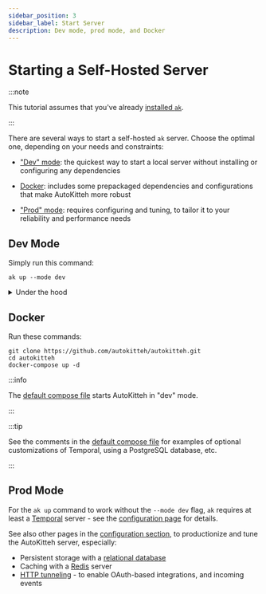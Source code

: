 ```yaml
---
sidebar_position: 3
sidebar_label: Start Server
description: Dev mode, prod mode, and Docker
---
```


# Starting a Self-Hosted Server

:::note

This tutorial assumes that you've already [installed `ak`](./install).

:::

There are several ways to start a self-hosted `ak` server. Choose the optimal
one, depending on your needs and constraints:

- ["Dev" mode](#dev-mode): the quickest way to start a local server without
  installing or configuring any dependencies

- [Docker](#docker): includes some prepackaged dependencies and configurations
  that make AutoKitteh more robust

- ["Prod" mode](#prod-mode): requires configuring and tuning, to tailor it to
  your reliability and performance needs

## Dev Mode

Simply run this command:

```shell
ak up --mode dev
```

<details>
  <summary>Under the hood</summary>
  <div>
    "Dev" mode does the following when the server starts:

    - Check whether a [Temporal](https://temporal.io) server is ready - if
      not, start a Temporal
      [dev server](https://pkg.go.dev/go.temporal.io/sdk/testsuite#StartDevServer)
      as a subprocess
    - Initialize an in-memory SQLite database
      ([`file::memory:`](https://www.sqlite.org/inmemorydb.html))
    - Initialize an in-memory
      [Miniredis](https://pkg.go.dev/github.com/alicebob/miniredis/v2) cache

    The downside of this mode is that it's less reliable, less efficient,
    and doesn't have failover or load-balancing options.

    It exists mainly for personal experimentation purposes.

  </div>
</details>

## Docker

Run these commands:

```shell showLineNumbers
git clone https://github.com/autokitteh/autokitteh.git
cd autokitteh
docker-compose up -d
```

:::info

The [default compose file](https://github.com/autokitteh/autokitteh/blob/main/compose.yaml)
starts AutoKitteh in "dev" mode.

:::

:::tip

See the comments in the
[default compose file](https://github.com/autokitteh/autokitteh/blob/main/compose.yaml)
for examples of optional customizations of Temporal, using a PostgreSQL database, etc.

:::

## Prod Mode

For the `ak up` command to work without the `--mode dev` flag, `ak` requires
at least a [Temporal](https://temporal.io) server - see the
[configuration page](/config/temporal) for details.

See also other pages in the [configuration section](/config), to
productionize and tune the AutoKitteh server, especially:

- Persistent storage with a [relational database](/config/storage/postgresql)
- Caching with a [Redis](/config/redis) server
- [HTTP tunneling](/config/http_tunneling) - to enable OAuth-based
  integrations, and incoming events
